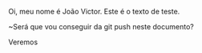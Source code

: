 Oi, meu nome é João Victor. Este é o texto de teste.

~Será que vou conseguir da git push neste documento? 

Veremos



